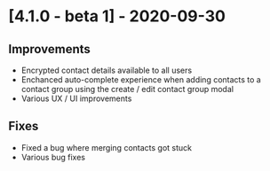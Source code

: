 # [4.1.0 - beta 1] - 2020-09-30
## Improvements
- Encrypted contact details available to all users
- Enchanced auto-complete experience when adding contacts to a contact group using the create / edit contact group modal
- Various UX / UI improvements
## Fixes
- Fixed a bug where merging contacts got stuck
- Various bug fixes
